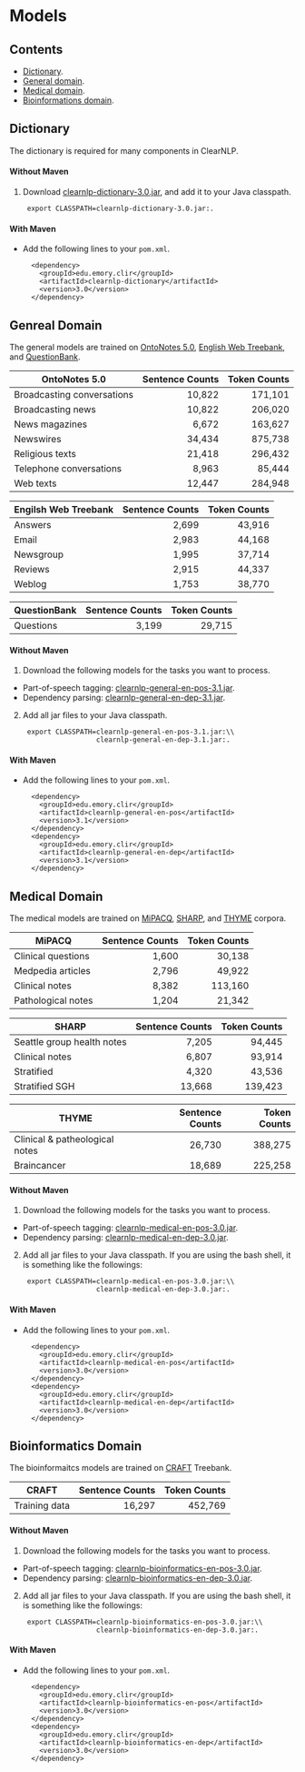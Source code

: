 # Models

## Contents

* [Dictionary](#dictionary).
* [General domain](#general-domain).
* [Medical domain](#medical-domain).
* [Bioinformations domain](#bioinformatics-domain).

## Dictionary

The dictionary is required for many components in ClearNLP.

#### Without Maven

1. Download [clearnlp-dictionary-3.0.jar](http://search.maven.org/remotecontent?filepath=edu/emory/clir/clearnlp-dictionary/3.0/clearnlp-dictionary-3.0.jar), and add it to your Java classpath.
		
		export CLASSPATH=clearnlp-dictionary-3.0.jar:.
                 		 
#### With Maven

* Add the following lines to your `pom.xml`.

		<dependency>
		  <groupId>edu.emory.clir</groupId>
		  <artifactId>clearnlp-dictionary</artifactId>
		  <version>3.0</version>
		</dependency>

## Genreal Domain

The general models are trained on [OntoNotes 5.0](https://catalog.ldc.upenn.edu/LDC2013T19), [English Web Treebank](https://catalog.ldc.upenn.edu/LDC2012T13), and [QuestionBank](http://www.computing.dcu.ie/~jjudge/qtreebank/).

| OntoNotes 5.0              | Sentence Counts | Token Counts |
| -------------------------- | --------------: | -----------: |
| Broadcasting conversations | 10,822          | 171,101      |
| Broadcasting news          | 10,822          | 206,020      |
| News magazines             | 6,672           | 163,627      |
| Newswires                  | 34,434          | 875,738      |
| Religious texts            | 21,418          | 296,432      |
| Telephone conversations    | 8,963           | 85,444       |
| Web texts                  | 12,447          | 284,948      |

| Engilsh Web Treebank | Sentence Counts | Token Counts |
| -------------------- | --------------: | -----------: |
| Answers              | 2,699           | 43,916       |
| Email                | 2,983           | 44,168       |
| Newsgroup            | 1,995           | 37,714       |
| Reviews              | 2,915           | 44,337       |
| Weblog               | 1,753           | 38,770       |

| QuestionBank | Sentence Counts | Token Counts |
| ------------ | --------------: | -----------: |
| Questions    | 3,199           | 29,715       |

#### Without Maven

1. Download the following models for the tasks you want to process.
 * Part-of-speech tagging: [clearnlp-general-en-pos-3.1.jar](http://search.maven.org/remotecontent?filepath=edu/emory/clir/clearnlp-general-en-pos/3.1/clearnlp-general-en-pos-3.1.jar).
 * Dependency parsing: [clearnlp-general-en-dep-3.1.jar](http://search.maven.org/remotecontent?filepath=edu/emory/clir/clearnlp-general-en-dep/3.1/clearnlp-general-en-dep-3.1.jar).

2. Add all jar files to your Java classpath.
		
		export CLASSPATH=clearnlp-general-en-pos-3.1.jar:\\
                 		 clearnlp-general-en-dep-3.1.jar:.
                 		 
#### With Maven

* Add the following lines to your `pom.xml`.

		<dependency>
		  <groupId>edu.emory.clir</groupId>
		  <artifactId>clearnlp-general-en-pos</artifactId>
		  <version>3.1</version>
		</dependency>
		<dependency>
		  <groupId>edu.emory.clir</groupId>
		  <artifactId>clearnlp-general-en-dep</artifactId>
		  <version>3.1</version>
		</dependency>
		
## Medical Domain

The medical models are trained on [MiPACQ](http://clear.colorado.edu/compsem/index.php?page=endendsystems&sub=mipacq), [SHARP](http://informatics.mayo.edu/sharp/index.php/Main_Page), and [THYME](http://clear.colorado.edu/compsem/index.php?page=endendsystems&sub=temporal) corpora.

| MiPACQ              | Sentence Counts | Token Counts |
| ------------------- | --------------: | -----------: |
| Clinical questions  | 1,600           |  30,138      |
| Medpedia articles   | 2,796           |  49,922      |
| Clinical notes      | 8,382           | 113,160      |
| Pathological notes  | 1,204           |  21,342      |

| SHARP                      | Sentence Counts | Token Counts |
| -------------------------- | --------------: | -----------: |
| Seattle group health notes |  7,205          |  94,445      |
| Clinical notes             |  6,807          |  93,914      |
| Stratified                 |  4,320          |  43,536      |
| Stratified SGH             | 13,668          | 139,423      |

| THYME                          | Sentence Counts | Token Counts |
| ------------------------------ | --------------: | -----------: |
| Clinical & patheological notes | 26,730          | 388,275      |
| Braincancer                    | 18,689          | 225,258      |

#### Without Maven

1. Download the following models for the tasks you want to process.
 * Part-of-speech tagging: [clearnlp-medical-en-pos-3.0.jar](http://search.maven.org/remotecontent?filepath=edu/emory/clir/clearnlp-medical-en-pos/3.0/clearnlp-medical-en-pos-3.0.jar).
 * Dependency parsing: [clearnlp-medical-en-dep-3.0.jar](http://search.maven.org/remotecontent?filepath=edu/emory/clir/clearnlp-medical-en-dep/3.0/clearnlp-medical-en-dep-3.0.jar).

2. Add all jar files to your Java classpath. If you are using the bash shell, it is something like the followings:
		
		export CLASSPATH=clearnlp-medical-en-pos-3.0.jar:\\
                 		 clearnlp-medical-en-dep-3.0.jar:.
                 		 
#### With Maven

* Add the following lines to your `pom.xml`.

		<dependency>
		  <groupId>edu.emory.clir</groupId>
		  <artifactId>clearnlp-medical-en-pos</artifactId>
		  <version>3.0</version>
		</dependency>
		<dependency>
		  <groupId>edu.emory.clir</groupId>
		  <artifactId>clearnlp-medical-en-dep</artifactId>
		  <version>3.0</version>
		</dependency>

## Bioinformatics Domain

The bioinformaitcs models are trained on [CRAFT](http://bionlp-corpora.sourceforge.net/CRAFT/) Treebank.

| CRAFT          | Sentence Counts | Token Counts |
| -------------- | --------------: | -----------: |
| Training data  | 16,297          |  452,769     |

#### Without Maven

1. Download the following models for the tasks you want to process.
 * Part-of-speech tagging: [clearnlp-bioinformatics-en-pos-3.0.jar](http://search.maven.org/remotecontent?filepath=edu/emory/clir/clearnlp-bioinformatics-en-pos/3.0/clearnlp-bioinformatics-en-pos-3.0.jar).
 * Dependency parsing: [clearnlp-bioinformatics-en-dep-3.0.jar](http://search.maven.org/remotecontent?filepath=edu/emory/clir/clearnlp-bioinformatics-en-dep/3.0/clearnlp-bioinformatics-en-dep-3.0.jar).

2. Add all jar files to your Java classpath. If you are using the bash shell, it is something like the followings:
		
		export CLASSPATH=clearnlp-bioinformatics-en-pos-3.0.jar:\\
                 		 clearnlp-bioinformatics-en-dep-3.0.jar:.
                 		 
#### With Maven

* Add the following lines to your `pom.xml`.

		<dependency>
		  <groupId>edu.emory.clir</groupId>
		  <artifactId>clearnlp-bioinformatics-en-pos</artifactId>
		  <version>3.0</version>
		</dependency>
		<dependency>
		  <groupId>edu.emory.clir</groupId>
		  <artifactId>clearnlp-bioinformatics-en-dep</artifactId>
		  <version>3.0</version>
		</dependency>
